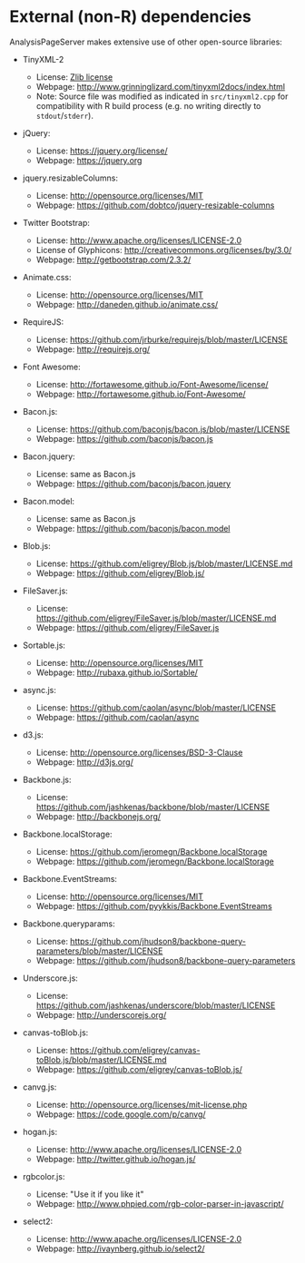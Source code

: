<!--
%\VignetteEngine{knitr::knitr}
%\VignetteIndexEntry{8. Licenses}
-->

# External (non-R) dependencies

AnalysisPageServer makes extensive use of other open-source libraries:

* TinyXML-2

  * License: [Zlib license](http://en.wikipedia.org/wiki/Zlib_License)
  * Webpage: http://www.grinninglizard.com/tinyxml2docs/index.html
  * Note: Source file was modified as indicated in `src/tinyxml2.cpp` for compatibility with R build process (e.g. no writing directly to `stdout`/`stderr`).

* jQuery:
  * License: https://jquery.org/license/
  * Webpage: https://jquery.org

* jquery.resizableColumns:
  * License: http://opensource.org/licenses/MIT
  * Webpage: https://github.com/dobtco/jquery-resizable-columns

* Twitter Bootstrap:
  * License: http://www.apache.org/licenses/LICENSE-2.0
  * License of Glyphicons: http://creativecommons.org/licenses/by/3.0/
  * Webpage: http://getbootstrap.com/2.3.2/

* Animate.css:
  * License: http://opensource.org/licenses/MIT
  * Webpage: http://daneden.github.io/animate.css/

* RequireJS:
  * License: https://github.com/jrburke/requirejs/blob/master/LICENSE
  * Webpage: http://requirejs.org/

* Font Awesome:
  * License: http://fortawesome.github.io/Font-Awesome/license/
  * Webpage: http://fortawesome.github.io/Font-Awesome/

* Bacon.js:
  * License: https://github.com/baconjs/bacon.js/blob/master/LICENSE
  * Webpage: https://github.com/baconjs/bacon.js

* Bacon.jquery:
  * License: same as Bacon.js
  * Webpage: https://github.com/baconjs/bacon.jquery

* Bacon.model:
  * License: same as Bacon.js
  * Webpage: https://github.com/baconjs/bacon.model

* Blob.js:
  * License: https://github.com/eligrey/Blob.js/blob/master/LICENSE.md
  * Webpage: https://github.com/eligrey/Blob.js/

* FileSaver.js:
  * License: https://github.com/eligrey/FileSaver.js/blob/master/LICENSE.md
  * Webpage: https://github.com/eligrey/FileSaver.js

* Sortable.js:
  * License: http://opensource.org/licenses/MIT
  * Webpage: http://rubaxa.github.io/Sortable/

* async.js:
  * License: https://github.com/caolan/async/blob/master/LICENSE
  * Webpage: https://github.com/caolan/async

* d3.js:
  * License: http://opensource.org/licenses/BSD-3-Clause
  * Webpage: http://d3js.org/

* Backbone.js:
  * License: https://github.com/jashkenas/backbone/blob/master/LICENSE
  * Webpage: http://backbonejs.org/

* Backbone.localStorage:
  * License: https://github.com/jeromegn/Backbone.localStorage
  * Webpage: https://github.com/jeromegn/Backbone.localStorage

* Backbone.EventStreams:
  * License: http://opensource.org/licenses/MIT
  * Webpage: https://github.com/pyykkis/Backbone.EventStreams

* Backbone.queryparams:
  * License: https://github.com/jhudson8/backbone-query-parameters/blob/master/LICENSE
  * Webpage: https://github.com/jhudson8/backbone-query-parameters

* Underscore.js:
  * License: https://github.com/jashkenas/underscore/blob/master/LICENSE
  * Webpage: http://underscorejs.org/

* canvas-toBlob.js:
  * License: https://github.com/eligrey/canvas-toBlob.js/blob/master/LICENSE.md
  * Webpage: https://github.com/eligrey/canvas-toBlob.js/

* canvg.js:
  * License: http://opensource.org/licenses/mit-license.php
  * Webpage: https://code.google.com/p/canvg/

* hogan.js:
  * License: http://www.apache.org/licenses/LICENSE-2.0
  * Webpage: http://twitter.github.io/hogan.js/

* rgbcolor.js:
  * License: "Use it if you like it"
  * Webpage: http://www.phpied.com/rgb-color-parser-in-javascript/

* select2:
  * License: http://www.apache.org/licenses/LICENSE-2.0
  * Webpage: http://ivaynberg.github.io/select2/

